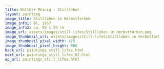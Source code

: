 ```yaml
---
title: Walther Meinig - Stillleben
layout: painting
image_title: Stillleben in Herbstfarben 
image_info1: Öl, 1957
image_info2: ca. 65 x 50 cm
image_url: assets/images/still-lifes/Stillleben in Herbstfarben.png
image_thumbnail_url: assets/images/still-lifes/Stillleben in Herbstfarben-klein.png
image_thumbnail_pixel_width: 475
image_thumbnail_pixel_height: 608
back_url: paintings_still_lifes.html
next_url: paintings_still_lifes_02.html
up_url: paintings_still_lifes.html
---
```

